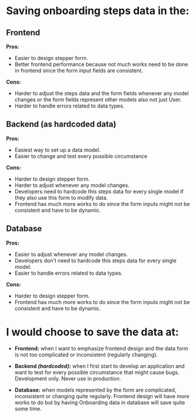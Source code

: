 # Saving onboarding steps data in the:

## Frontend
**Pros:**
- Easier to design stepper form.
- Better frontend performance because not much works need to be done in frontend since the form input fields are consistent. 

**Cons:**
- Harder to adjust the steps data and the form fields whenever any model changes or the form fields represent other models also not just User.
- Harder to handle errors related to data types.

## Backend (as hardcoded data)
**Pros:**
- Easiest way to set up a data model.
- Easier to change and test every possible circumstance 

**Cons:**
- Harder to design stepper form.
- Harder to adjust whenever any model changes.
- Developers need to hardcode this steps data for every single model if they also use this form to modify data.
- Frontend has much more works to do since the form inputs might not be consistent and have to be dynamic.

## Database
**Pros:**
- Easier to adjust whenever any model changes.
- Developers don't need to hardcode this steps data for every single model.
- Easier to handle errors related to data types.

**Cons:**
- Harder to design stepper form.
- Frontend has much more works to do since the form inputs might not be consistent and have to be dynamic.

# I would choose to save the data at:

- **Frontend:** when I want to emphasize frontend design and the data form is not too complicated or inconsistent (regularly changing).

- **Backend _(hardcoded)_:** when I first start to develop an application and want to test for every possible circumstance that might cause bugs. Development only. Never use in production.

- **Database:** when models represented by the form are complicated, inconsistent or changing quite regularly. Frontend design will have more works to do but by having Onboarding data in database will save quite some time.